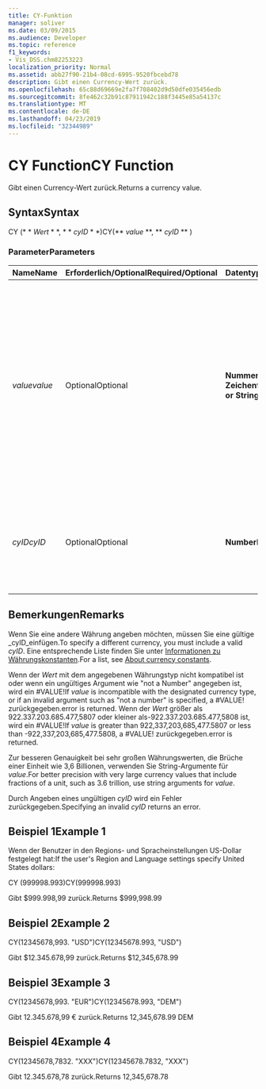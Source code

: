 ```yaml
---
title: CY-Funktion
manager: soliver
ms.date: 03/09/2015
ms.audience: Developer
ms.topic: reference
f1_keywords:
- Vis_DSS.chm82253223
localization_priority: Normal
ms.assetid: abb27f90-21b4-08cd-6995-9520fbcebd78
description: Gibt einen Currency-Wert zurück.
ms.openlocfilehash: 65c88d69669e2fa7f708402d9d50dfe035456edb
ms.sourcegitcommit: 8fe462c32b91c87911942c188f3445e85a54137c
ms.translationtype: MT
ms.contentlocale: de-DE
ms.lasthandoff: 04/23/2019
ms.locfileid: "32344989"
---
```

# <a name="cy-function"></a><span data-ttu-id="e9f6e-103">CY Function</span><span class="sxs-lookup"><span data-stu-id="e9f6e-103">CY Function</span></span>

<span data-ttu-id="e9f6e-104">Gibt einen Currency-Wert zurück.</span><span class="sxs-lookup"><span data-stu-id="e9f6e-104">Returns a currency value.</span></span>
  
## <a name="syntax"></a><span data-ttu-id="e9f6e-105">Syntax</span><span class="sxs-lookup"><span data-stu-id="e9f6e-105">Syntax</span></span>

<span data-ttu-id="e9f6e-106">CY (\* \* *Wert* \* \*, \* \* *cyID* \* \*)</span><span class="sxs-lookup"><span data-stu-id="e9f6e-106">CY(\*\* *value* \*\*, \*\* *cyID* \*\* )</span></span> 
  
### <a name="parameters"></a><span data-ttu-id="e9f6e-107">Parameter</span><span class="sxs-lookup"><span data-stu-id="e9f6e-107">Parameters</span></span>

|<span data-ttu-id="e9f6e-108">**Name**</span><span class="sxs-lookup"><span data-stu-id="e9f6e-108">**Name**</span></span>|<span data-ttu-id="e9f6e-109">**Erforderlich/Optional**</span><span class="sxs-lookup"><span data-stu-id="e9f6e-109">**Required/Optional**</span></span>|<span data-ttu-id="e9f6e-110">**Datentyp**</span><span class="sxs-lookup"><span data-stu-id="e9f6e-110">**Data Type**</span></span>|<span data-ttu-id="e9f6e-111">**Beschreibung**</span><span class="sxs-lookup"><span data-stu-id="e9f6e-111">**Description**</span></span>|
|:-----|:-----|:-----|:-----|
| <span data-ttu-id="e9f6e-112">_value_</span><span class="sxs-lookup"><span data-stu-id="e9f6e-112">_value_</span></span> <br/> |<span data-ttu-id="e9f6e-113">Optional</span><span class="sxs-lookup"><span data-stu-id="e9f6e-113">Optional</span></span>  <br/> |<span data-ttu-id="e9f6e-114">**Nummer oder Zeichenfolge**</span><span class="sxs-lookup"><span data-stu-id="e9f6e-114">**Number or String**</span></span> <br/> |<span data-ttu-id="e9f6e-115">Eine Zahl oder eine Zeichenfolge, die währungsspezifische Formatierung enthält.</span><span class="sxs-lookup"><span data-stu-id="e9f6e-115">A number or a string that includes currency-specific formatting.</span></span> <span data-ttu-id="e9f6e-116">Wenn dieser Parameter nicht angegeben wird, wird der Währungswert entsprechend dem Währungsformat in der Region und den Spracheinstellungen des Systems formatiert.</span><span class="sxs-lookup"><span data-stu-id="e9f6e-116">If not specified, the currency value is formatted according to the currency style in the system's Region and Language settings.</span></span>  <br/> |
| <span data-ttu-id="e9f6e-117">_cyID_</span><span class="sxs-lookup"><span data-stu-id="e9f6e-117">_cyID_</span></span> <br/> |<span data-ttu-id="e9f6e-118">Optional</span><span class="sxs-lookup"><span data-stu-id="e9f6e-118">Optional</span></span>  <br/> |<span data-ttu-id="e9f6e-119">**Number**</span><span class="sxs-lookup"><span data-stu-id="e9f6e-119">**Number**</span></span> <br/> |<span data-ttu-id="e9f6e-120">Eine numerische Währungs-ID oder eine aus drei Zeichen bestehende Zeichenfolge für die ISO 4217-Abkürzung.</span><span class="sxs-lookup"><span data-stu-id="e9f6e-120">A numeric currency ID or a three-character quoted string for the ISO 4217 abbreviation.</span></span>  <br/> |
   
## <a name="remarks"></a><span data-ttu-id="e9f6e-121">Bemerkungen</span><span class="sxs-lookup"><span data-stu-id="e9f6e-121">Remarks</span></span>

<span data-ttu-id="e9f6e-122">Wenn Sie eine andere Währung angeben möchten, müssen Sie eine gültige _cyID_einfügen.</span><span class="sxs-lookup"><span data-stu-id="e9f6e-122">To specify a different currency, you must include a valid  _cyID_.</span></span> <span data-ttu-id="e9f6e-123">Eine entsprechende Liste finden Sie unter [Informationen zu Währungskonstanten](about-currency-constants.md).</span><span class="sxs-lookup"><span data-stu-id="e9f6e-123">For a list, see [About currency constants](about-currency-constants.md).</span></span>
  
<span data-ttu-id="e9f6e-124">Wenn der _Wert_ mit dem angegebenen Währungstyp nicht kompatibel ist oder wenn ein ungültiges Argument wie "not a Number" angegeben ist, wird ein #VALUE!</span><span class="sxs-lookup"><span data-stu-id="e9f6e-124">If  _value_ is incompatible with the designated currency type, or if an invalid argument such as "not a number" is specified, a #VALUE!</span></span> <span data-ttu-id="e9f6e-125">zurückgegeben.</span><span class="sxs-lookup"><span data-stu-id="e9f6e-125">error is returned.</span></span> <span data-ttu-id="e9f6e-126">Wenn der _Wert_ größer als 922.337.203.685.477,5807 oder kleiner als-922.337.203.685.477,5808 ist, wird ein #VALUE!</span><span class="sxs-lookup"><span data-stu-id="e9f6e-126">If  _value_ is greater than 922,337,203,685,477.5807 or less than -922,337,203,685,477.5808, a #VALUE!</span></span> <span data-ttu-id="e9f6e-127">zurückgegeben.</span><span class="sxs-lookup"><span data-stu-id="e9f6e-127">error is returned.</span></span> 
  
<span data-ttu-id="e9f6e-128">Zur besseren Genauigkeit bei sehr großen Währungswerten, die Brüche einer Einheit wie 3,6 Billionen, verwenden Sie String-Argumente für _value_.</span><span class="sxs-lookup"><span data-stu-id="e9f6e-128">For better precision with very large currency values that include fractions of a unit, such as 3.6 trillion, use string arguments for  _value_.</span></span>
  
<span data-ttu-id="e9f6e-129">Durch Angeben eines ungültigen _cyID_ wird ein Fehler zurückgegeben.</span><span class="sxs-lookup"><span data-stu-id="e9f6e-129">Specifying an invalid  _cyID_ returns an error.</span></span> 
  
## <a name="example-1"></a><span data-ttu-id="e9f6e-130">Beispiel 1</span><span class="sxs-lookup"><span data-stu-id="e9f6e-130">Example 1</span></span>

<span data-ttu-id="e9f6e-131">Wenn der Benutzer in den Regions- und Spracheinstellungen US-Dollar festgelegt hat:</span><span class="sxs-lookup"><span data-stu-id="e9f6e-131">If the user's Region and Language settings specify United States dollars:</span></span>
  
<span data-ttu-id="e9f6e-132">CY (999998.993)</span><span class="sxs-lookup"><span data-stu-id="e9f6e-132">CY(999998.993)</span></span>
  
<span data-ttu-id="e9f6e-133">Gibt $999.998,99 zurück.</span><span class="sxs-lookup"><span data-stu-id="e9f6e-133">Returns $999,998.99</span></span>
  
## <a name="example-2"></a><span data-ttu-id="e9f6e-134">Beispiel 2</span><span class="sxs-lookup"><span data-stu-id="e9f6e-134">Example 2</span></span>

<span data-ttu-id="e9f6e-135">CY(12345678,993. "USD")</span><span class="sxs-lookup"><span data-stu-id="e9f6e-135">CY(12345678.993, "USD")</span></span>
  
<span data-ttu-id="e9f6e-136">Gibt $12.345.678,99 zurück.</span><span class="sxs-lookup"><span data-stu-id="e9f6e-136">Returns $12,345,678.99</span></span>
  
## <a name="example-3"></a><span data-ttu-id="e9f6e-137">Beispiel 3</span><span class="sxs-lookup"><span data-stu-id="e9f6e-137">Example 3</span></span>

<span data-ttu-id="e9f6e-138">CY(12345678,993. "EUR")</span><span class="sxs-lookup"><span data-stu-id="e9f6e-138">CY(12345678.993, "DEM")</span></span>
  
<span data-ttu-id="e9f6e-139">Gibt 12.345.678,99 € zurück.</span><span class="sxs-lookup"><span data-stu-id="e9f6e-139">Returns 12,345,678.99 DEM</span></span>
  
## <a name="example-4"></a><span data-ttu-id="e9f6e-140">Beispiel 4</span><span class="sxs-lookup"><span data-stu-id="e9f6e-140">Example 4</span></span>

<span data-ttu-id="e9f6e-141">CY(12345678,7832. "XXX")</span><span class="sxs-lookup"><span data-stu-id="e9f6e-141">CY(12345678.7832, "XXX")</span></span>
  
<span data-ttu-id="e9f6e-142">Gibt 12.345.678,78 zurück.</span><span class="sxs-lookup"><span data-stu-id="e9f6e-142">Returns 12,345,678.78</span></span>
  

